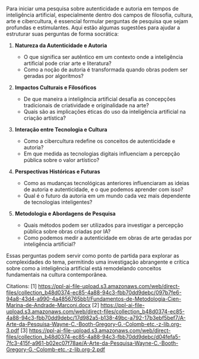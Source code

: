 Para iniciar uma pesquisa sobre autenticidade e autoria em tempos de inteligência artificial, especialmente dentro dos campos de filosofia, cultura, arte e cibercultura, é essencial formular perguntas de pesquisa que sejam profundas e estimulantes. Aqui estão algumas sugestões para ajudar a estruturar suas perguntas de forma socrática:

1. **Natureza da Autenticidade e Autoria**
   - O que significa ser autêntico em um contexto onde a inteligência artificial pode criar arte e literatura?
   - Como a noção de autoria é transformada quando obras podem ser geradas por algoritmos?

2. **Impactos Culturais e Filosóficos**
   - De que maneira a inteligência artificial desafia as concepções tradicionais de criatividade e originalidade na arte?
   - Quais são as implicações éticas do uso da inteligência artificial na criação artística?

3. **Interação entre Tecnologia e Cultura**
   - Como a cibercultura redefine os conceitos de autenticidade e autoria?
   - Em que medida as tecnologias digitais influenciam a percepção pública sobre o valor artístico?

4. **Perspectivas Históricas e Futuras**
   - Como as mudanças tecnológicas anteriores influenciaram as ideias de autoria e autenticidade, e o que podemos aprender com isso?
   - Qual é o futuro da autoria em um mundo cada vez mais dependente de tecnologias inteligentes?

5. **Metodologia e Abordagens de Pesquisa**
   - Quais métodos podem ser utilizados para investigar a percepção pública sobre obras criadas por IA?
   - Como podemos medir a autenticidade em obras de arte geradas por inteligência artificial?

Essas perguntas podem servir como ponto de partida para explorar as complexidades do tema, permitindo uma investigação abrangente e crítica sobre como a inteligência artificial está remodelando conceitos fundamentais na cultura contemporânea.

Citations:
[1] https://ppl-ai-file-upload.s3.amazonaws.com/web/direct-files/collection_b48d0374-ec85-4a88-94c3-fbb70dd9debc/097b7fe6-94a8-43d4-a990-4a4856765bb1/Fundamentos-de-Metodologia-Cien-Marina-de-Andrade-Marconi.docx
[2] https://ppl-ai-file-upload.s3.amazonaws.com/web/direct-files/collection_b48d0374-ec85-4a88-94c3-fbb70dd9debc/17d982a5-b138-49bc-a792-17b3ebf5bef7/A-Arte-da-Pesquisa-Wayne-C.-Booth-Gregory-G.-Colomb-etc.-z-lib.org-3.pdf
[3] https://ppl-ai-file-upload.s3.amazonaws.com/web/direct-files/collection_b48d0374-ec85-4a88-94c3-fbb70dd9debc/d04fefa5-7fc3-415f-a961-b02ec07f78ae/A-Arte-da-Pesquisa-Wayne-C.-Booth-Gregory-G.-Colomb-etc.-z-lib.org-2.pdf